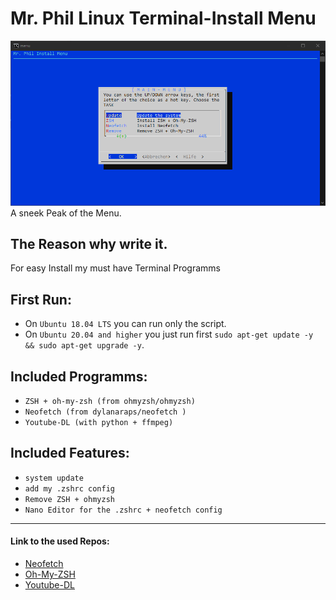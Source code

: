 # Mr. Phil Linux Terminal-Install Menu

![Menu](/pic/menu.png)
A sneek Peak of the Menu.

## The Reason why write it.
For easy Install my must have Terminal Programms


## __First Run:__
* On `Ubuntu 18.04 LTS` you can run only the script.
* On `Ubuntu 20.04 and higher` you just run first `sudo apt-get update -y && sudo apt-get upgrade -y`.

## __Included  Programms:__
* `ZSH + oh-my-zsh (from ohmyzsh/ohmyzsh)`
* `Neofetch (from dylanaraps/neofetch )`
* `Youtube-DL (with python + ffmpeg)`

## __Included Features:__
* `system update`
* `add my .zshrc config`
* `Remove ZSH + ohmyzsh`
* `Nano Editor for the .zshrc + neofetch config`
---
#### __Link to the used Repos:__
* [Neofetch](https://github.com/dylanaraps/neofetch)
* [Oh-My-ZSH](https://github.com/ohmyzsh/ohmyzsh)
* [Youtube-DL](https://github.com/ytdl-org/youtube-dl)

